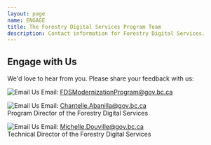 ```yaml
---
layout: page
name: ENGAGE
title: The Forestry Digital Services Program Team
description: Contact information for Forestry Digital Services.
---
```

## Engage with Us  

We'd love to hear from you. Please share your feedback with us:   

![Email Us](assets/images/email.svg) Email: [FDSModernizationProgram@gov.bc.ca](mailto:fdsmodernizationprogram@gov.bc.ca)

![Email Us](assets/images/email.svg) Email: [Chantelle.Abanilla@gov.bc.ca](mailto:chantelle.abanilla@gov.bc.ca)  
Program Director of the Forestry Digital Services

![Email Us](assets/images/email.svg) Email: [Michelle.Douville@gov.bc.ca](mailto:michelle.douville@gov.bc.ca)  
Technical Director of the Forestry Digital Services
